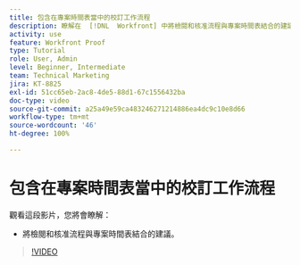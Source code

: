```yaml
---
title: 包含在專案時間表當中的校訂工作流程
description: 瞭解在  [!DNL  Workfront] 中將檢閱和核准流程與專案時間表結合的建議。
activity: use
feature: Workfront Proof
type: Tutorial
role: User, Admin
level: Beginner, Intermediate
team: Technical Marketing
jira: KT-8825
exl-id: 51cc65eb-2ac8-4de5-88d1-67c1556432ba
doc-type: video
source-git-commit: a25a49e59ca483246271214886ea4dc9c10e8d66
workflow-type: tm+mt
source-wordcount: '46'
ht-degree: 100%

---
```


# 包含在專案時間表當中的校訂工作流程

觀看這段影片，您將會瞭解：

* 將檢閱和核准流程與專案時間表結合的建議。

>[!VIDEO](https://video.tv.adobe.com/v/335125/?quality=12&learn=on)

<!--
This is a duplicate and not used in the TOC
-->
